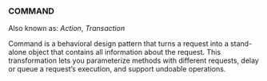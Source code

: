 ### COMMAND

Also known as: *Action*, *Transaction*

Command is a behavioral design pattern that turns a request into a stand-alone object that contains all information
about the request. This transformation lets you parameterize methods with different requests, delay or queue a request’s
execution, and support undoable operations.

